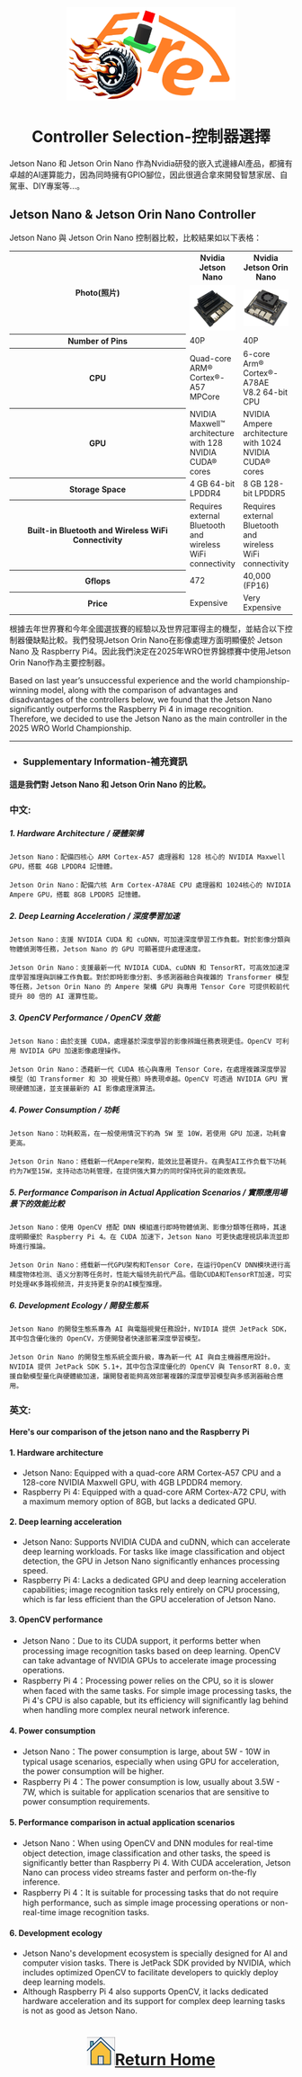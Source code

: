 <div align=center><img src="../../other/img/logo.png" width=300></div>

# <div align="center">Controller Selection-控制器選擇 </div> 
Jetson Nano 和 Jetson Orin Nano 作為Nvidia研發的嵌入式邊緣AI產品，都擁有卓越的AI運算能力，因為同時擁有GPIO腳位，因此很適合拿來開發智慧家居、自駕車、DIY專案等...。

## Jetson Nano & Jetson Orin Nano Controller
Jetson Nano 與 Jetson Orin Nano 控制器比較，比較結果如以下表格：

<div align=center>
<table> 
<tr> 
<th rowspan="2" width=300>Photo(照片)</th> 
<th><div align=center>Nvidia Jetson Nano</th> 
<th><div align=center>Nvidia Jetson Orin Nano</th> 
</tr>
<tr> 
<td><div align=center><img src="./img/jeston_nano.png" width=200></div></td> 
<td><div align=center><img src="./img/jetson_orin_nano.png" width=200></div></td> 
</tr>
<tr> 
<th>Number of Pins</th>
<td>40P</td> 
<td>40P</td>
</tr>
<tr>
<th>CPU</th>
<td>Quad-core ARM® Cortex®-A57 MPCore</td>
<td>6-core Arm® Cortex®-A78AE V8.2 64-bit CPU</td>
</tr>
<tr>
<th>GPU</th>
<td>NVIDIA Maxwell™ architecture with 128 NVIDIA CUDA® cores</td>
<td>NVIDIA Ampere architecture with 1024 NVIDIA CUDA® cores</td>
</tr>
<tr>
<th>Storage Space</th>
<td>4 GB 64-bit LPDDR4</td>
<td>8 GB 128-bit LPDDR5</td>
</tr>
<tr>
<th>Built-in Bluetooth and Wireless WiFi Connectivity</th>
<td>Requires external Bluetooth and wireless WiFi connectivity</td>
<td>Requires external Bluetooth and wireless WiFi connectivity</td>
</tr>
<tr>
<th>Gflops</th>
<td>472</td> <td>40,000 (FP16)</td>
</tr>
<tr>
<th>Price</th>
<td>Expensive</td>
<td>Very Expensive</td>
</tr>
</table>
</div>
  根據去年世界賽和今年全國選拔賽的經驗以及世界冠軍得主的機型，並結合以下控制器優缺點比較。我們發現Jetson Orin Nano在影像處理方面明顯優於 Jetson Nano 及 Raspberry Pi4。因此我們決定在2025年WRO世界錦標賽中使用Jetson Orin Nano作為主要控制器。

  Based on last year’s unsuccessful experience and the world championship-winning model, along with the comparison of advantages and disadvantages of the controllers below, we found that the Jetson Nano significantly outperforms the Raspberry Pi 4 in image recognition. Therefore, we decided to use the Jetson Nano as the main controller in the 2025 WRO World Championship.

 ***
- ### Supplementary Information-補充資訊
#### 這是我們對 Jetson Nano 和 Jetson Orin Nano 的比較。
### 中文:
  ##### 1. Hardware Architecture / 硬體架構
    Jetson Nano：配備四核心 ARM Cortex-A57 處理器和 128 核心的 NVIDIA Maxwell GPU，搭載 4GB LPDDR4 記憶體。

    Jetson Orin Nano：配備六核 Arm Cortex-A78AE CPU 處理器和 1024核心的 NVIDIA Ampere GPU，搭載 8GB LPDDR5 記憶體。

  ##### 2. Deep Learning Acceleration / 深度學習加速
    Jetson Nano：支援 NVIDIA CUDA 和 cuDNN，可加速深度學習工作負載。對於影像分類與物體偵測等任務，Jetson Nano 的 GPU 可顯著提升處理速度。

    Jetson Orin Nano：支援最新一代 NVIDIA CUDA、cuDNN 和 TensorRT，可高效加速深度學習推理與訓練工作負載。對於即時影像分割、多感測器融合與複雜的 Transformer 模型等任務，Jetson Orin Nano 的 Ampere 架構 GPU 與專用 Tensor Core 可提供較前代提升 80 倍的 AI 運算性能。

  ##### 3. OpenCV Performance / OpenCV 效能
    Jetson Nano：由於支援 CUDA，處理基於深度學習的影像辨識任務表現更佳。OpenCV 可利用 NVIDIA GPU 加速影像處理操作。

    Jetson Orin Nano：憑藉新一代 CUDA 核心與專用 Tensor Core，在處理複雜深度學習模型（如 Transformer 和 3D 視覺任務）時表現卓越。OpenCV 可透過 NVIDIA GPU 實現硬體加速，並支援最新的 AI 影像處理演算法。

  ##### 4. Power Consumption / 功耗
    Jetson Nano：功耗較高，在一般使用情況下約為 5W 至 10W，若使用 GPU 加速，功耗會更高。

    Jetson Orin Nano：搭载新一代Ampere架构，能效比显著提升。在典型AI工作负载下功耗约为7W至15W，支持动态功耗管理，在提供强大算力的同时保持优异的能效表现。

  ##### 5. Performance Comparison in Actual Application Scenarios / 實際應用場景下的效能比較
    Jetson Nano：使用 OpenCV 搭配 DNN 模組進行即時物體偵測、影像分類等任務時，其速度明顯優於 Raspberry Pi 4。在 CUDA 加速下，Jetson Nano 可更快處理視訊串流並即時進行推論。

    Jetson Orin Nano：搭载新一代GPU架构和Tensor Core，在运行OpenCV DNN模块进行高精度物体检测、语义分割等任务时，性能大幅领先前代产品。借助CUDA和TensorRT加速，可实时处理4K多路视频流，并支持更复杂的AI模型推理。

  ##### 6. Development Ecology / 開發生態系
    Jetson Nano 的開發生態系專為 AI 與電腦視覺任務設計，NVIDIA 提供 JetPack SDK，其中包含優化後的 OpenCV，方便開發者快速部署深度學習模型。

    Jetson Orin Nano 的開發生態系統全面升級，專為新一代 AI 與自主機器應用設計。NVIDIA 提供 JetPack SDK 5.1+，其中包含深度優化的 OpenCV 與 TensorRT 8.0，支援自動模型量化與硬體級加速，讓開發者能夠高效部署複雜的深度學習模型與多感測器融合應用。
### 英文:
#### Here's our comparison of the jetson nano and the Raspberry Pi
  #### 1. Hardware architecture
   - Jetson Nano: Equipped with a quad-core ARM Cortex-A57 CPU and a 128-core NVIDIA Maxwell GPU, with 4GB LPDDR4 memory.
   - Raspberry Pi 4: Equipped with a quad-core ARM Cortex-A72 CPU, with a maximum memory option of 8GB, but lacks a dedicated GPU.
  #### 2. Deep learning acceleration
   - Jetson Nano: Supports NVIDIA CUDA and cuDNN, which can accelerate deep learning workloads. For tasks like image classification and object detection, the GPU in Jetson Nano significantly enhances processing speed.
   - Raspberry Pi 4: Lacks a dedicated GPU and deep learning acceleration capabilities; image recognition tasks rely entirely on CPU processing, which is far less efficient than the GPU acceleration of Jetson Nano.
  #### 3. OpenCV performance
   - Jetson Nano：Due to its CUDA support, it performs better when processing image recognition tasks based on deep learning. OpenCV can take advantage of NVIDIA GPUs to accelerate image processing operations.
   - Raspberry Pi 4：Processing power relies on the CPU, so it is slower when faced with the same tasks. For simple image processing tasks, the Pi 4's CPU is also capable, but its efficiency will significantly lag behind when handling more complex neural network inference.
  #### 4. Power consumption
   - Jetson Nano：The power consumption is large, about 5W - 10W in typical usage scenarios, especially when using GPU for acceleration, the power consumption will be higher.
   - Raspberry Pi 4：The power consumption is low, usually about 3.5W - 7W, which is suitable for application scenarios that are sensitive to power consumption requirements.
  #### 5. Performance comparison in actual application scenarios
   - Jetson Nano：When using OpenCV and DNN modules for real-time object detection, image classification and other tasks, the speed is significantly better than Raspberry Pi 4. With CUDA acceleration, Jetson Nano can process video streams faster and perform on-the-fly inference.
   - Raspberry Pi 4：It is suitable for processing tasks that do not require high performance, such as simple image processing operations or non-real-time image recognition tasks.
  #### 6. Development ecology
   - Jetson Nano's development ecosystem is specially designed for AI and computer vision tasks. There is JetPack SDK provided by NVIDIA, which includes optimized OpenCV to facilitate developers to quickly deploy deep learning models.
   - Although Raspberry Pi 4 also supports OpenCV, it lacks dedicated hardware acceleration and its support for complex deep learning tasks is not as good as Jetson Nano.

# <div align="center">![HOME](../../other/img/home.png)[Return Home](../../)</div> 
